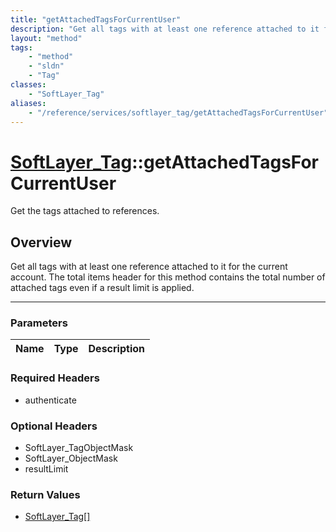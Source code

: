 ```yaml
---
title: "getAttachedTagsForCurrentUser"
description: "Get all tags with at least one reference attached to it for the current account. The total items header for this method... "
layout: "method"
tags:
    - "method"
    - "sldn"
    - "Tag"
classes:
    - "SoftLayer_Tag"
aliases:
    - "/reference/services/softlayer_tag/getAttachedTagsForCurrentUser"
---
```

# [SoftLayer_Tag](/reference/services/SoftLayer_Tag)::getAttachedTagsForCurrentUser

Get the tags attached to references.


## Overview 
Get all tags with at least one reference attached to it for the current account. The total items header for this method contains the total number of attached tags even if a result limit is applied. 

-----

### Parameters 
|Name | Type | Description |
| --- | --- | --- |


### Required Headers
* authenticate


### Optional Headers
* SoftLayer_TagObjectMask
* SoftLayer_ObjectMask
* resultLimit

### Return Values
* <a href='/reference/datatypes/SoftLayer_Tag'>SoftLayer_Tag[] </a>




